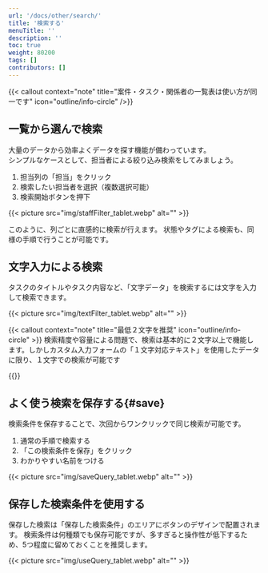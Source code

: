```yaml
---
url: '/docs/other/search/'
title: '検索する'
menuTitle: ''
description: ''
toc: true
weight: 80200
tags: []
contributors: []
---
```


{{< callout context="note" title="案件・タスク・関係者の一覧表は使い方が同一です" icon="outline/info-circle" />}}

## 一覧から選んで検索

大量のデータから効率よくデータを探す機能が備わっています。  
シンプルなケースとして、担当者による絞り込み検索をしてみましょう。

1. 担当列の「担当」をクリック
2. 検索したい担当者を選択（複数選択可能）
3. 検索開始ボタンを押下

{{< picture src="img/staffFilter_tablet.webp" alt="" >}}

このように、列ごとに直感的に検索が行えます。
状態やタグによる検索も、同様の手順で行うことが可能です。

## 文字入力による検索

タスクのタイトルやタスク内容など、「文字データ」を検索するには文字を入力して検索できます。

{{< picture src="img/textFilter_tablet.webp" alt="" >}}

{{< callout context="note" title="最低２文字を推奨" icon="outline/info-circle" >}}
検索精度や容量による問題で、検索は基本的に２文字以上で機能します。しかしカスタム入力フォームの「１文字対応テキスト」を使用したデータに限り、１文字での検索が可能です

{{</callout>}}

## よく使う検索を保存する{#save}

検索条件を保存することで、次回からワンクリックで同じ検索が可能です。

1. 通常の手順で検索する
2. 「この検索条件を保存」をクリック
3. わかりやすい名前をつける

{{< picture src="img/saveQuery_tablet.webp" alt="" >}}

## 保存した検索条件を使用する

保存した検索は「保存した検索条件」のエリアにボタンのデザインで配置されます。
検索条件は何種類でも保存可能ですが、多すぎると操作性が低下するため、5つ程度に留めておくことを推奨します。

{{< picture src="img/useQuery_tablet.webp" alt="" >}}

